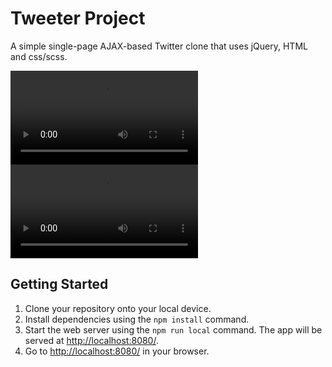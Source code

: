 # Tweeter Project

A simple single-page AJAX-based Twitter clone that uses jQuery, HTML and css/scss.

<video src='docs/noeviltweets.mp4'></video>
<video src='docs/responsivedesign.mp4'></video>

## Getting Started

1. Clone your repository onto your local device.
2. Install dependencies using the `npm install` command.
3. Start the web server using the `npm run local` command. The app will be served at <http://localhost:8080/>.
4. Go to <http://localhost:8080/> in your browser.